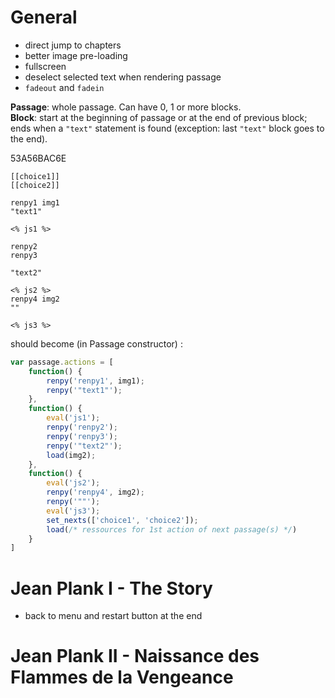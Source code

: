 # General
- direct jump to chapters
- better image pre-loading
- fullscreen
- deselect selected text when rendering passage
- `fadeout` and `fadein`


**Passage**: whole passage. Can have 0, 1 or more blocks.  
**Block**: start at the beginning of passage or at the end of previous block; ends when a `"text"` statement is found (exception: last `"text"` block goes to the end).

53A56BAC6E

```
[[choice1]]
[[choice2]]

renpy1 img1
"text1"

<% js1 %>

renpy2
renpy3

"text2"

<% js2 %>
renpy4 img2
""

<% js3 %>
```

should become (in Passage constructor) :

```js
var passage.actions = [
    function() {
        renpy('renpy1', img1);
        renpy('"text1"');
    },
    function() {
        eval('js1');
        renpy('renpy2');
        renpy('renpy3');
        renpy('"text2"');
        load(img2);
    },
    function() {
        eval('js2');
        renpy('renpy4', img2);
        renpy('""');
        eval('js3');
        set_nexts(['choice1', 'choice2']);
        load(/* ressources for 1st action of next passage(s) */)
    }
]
```



# Jean Plank I - The Story
- back to menu and restart button at the end


# Jean Plank II - Naissance des Flammes de la Vengeance
